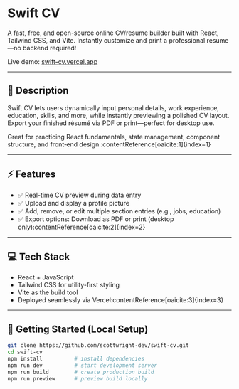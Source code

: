 # Swift CV

A fast, free, and open-source online CV/resume builder built with React, Tailwind CSS, and Vite. Instantly customize and print a professional resume—no backend required!

Live demo: [swift-cv.vercel.app](https://swift-cv.vercel.app/)

---

## 📝 Description

Swift CV lets users dynamically input personal details, work experience, education, skills, and more, while instantly previewing a polished CV layout. Export your finished résumé via PDF or print—perfect for desktop use.

Great for practicing React fundamentals, state management, component structure, and front‑end design.:contentReference[oaicite:1]{index=1}

---

## ⚡ Features

- ✅ Real-time CV preview during data entry  
- ✅ Upload and display a profile picture  
- ✅ Add, remove, or edit multiple section entries (e.g., jobs, education)  
- ✅ Export options: Download as PDF or print (desktop only):contentReference[oaicite:2]{index=2}  

---

## 💻 Tech Stack

- React + JavaScript  
- Tailwind CSS for utility-first styling  
- Vite as the build tool  
- Deployed seamlessly via Vercel:contentReference[oaicite:3]{index=3}  

---

## 🔧 Getting Started (Local Setup)

```bash
git clone https://github.com/scottwright-dev/swift-cv.git
cd swift-cv
npm install          # install dependencies
npm run dev          # start development server
npm run build        # create production build
npm run preview      # preview build locally
